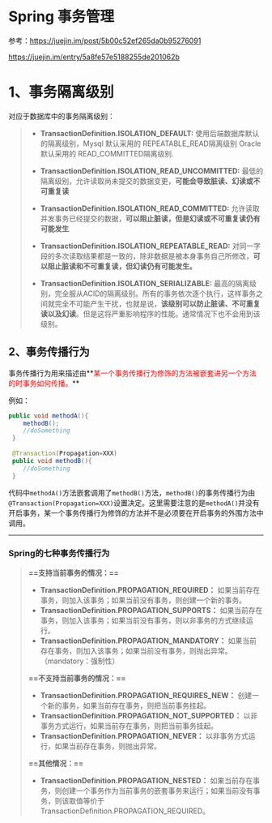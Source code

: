 # Spring 事务管理

参考：https://juejin.im/post/5b00c52ef265da0b95276091

https://juejin.im/entry/5a8fe57e5188255de201062b





# 1、事务隔离级别

对应于数据库中的事务隔离级别：

> - **TransactionDefinition.ISOLATION_DEFAULT:**	使用后端数据库默认的隔离级别，Mysql 默认采用的 REPEATABLE_READ隔离级别 Oracle 默认采用的 READ_COMMITTED隔离级别.
>
> - **TransactionDefinition.ISOLATION_READ_UNCOMMITTED:** 最低的隔离级别，允许读取尚未提交的数据变更，**可能会导致脏读、幻读或不可重复读**
>
> - **TransactionDefinition.ISOLATION_READ_COMMITTED:** 	允许读取并发事务已经提交的数据，**可以阻止脏读，但是幻读或不可重复读仍有可能发生**
>
> - **TransactionDefinition.ISOLATION_REPEATABLE_READ:** 	对同一字段的多次读取结果都是一致的，除非数据是被本身事务自己所修改，**可以阻止脏读和不可重复读，但幻读仍有可能发生。**
>
> - **TransactionDefinition.ISOLATION_SERIALIZABLE:** 	最高的隔离级别，完全服从ACID的隔离级别。所有的事务依次逐个执行，这样事务之间就完全不可能产生干扰，也就是说，**该级别可以防止脏读、不可重复读以及幻读**。但是这将严重影响程序的性能。通常情况下也不会用到该级别。



## 2、事务传播行为

事务传播行为用来描述由**<font color='red'>某一个事务传播行为修饰的方法被嵌套进另一个方法的时事务如何传播。</font>**

例如：

```java
public void methodA(){
    methodB();
    //doSomething
 }
 
 @Transaction(Propagation=XXX)
 public void methodB(){
    //doSomething
 }
```

代码中`methodA()`方法嵌套调用了`methodB()`方法，`methodB()`的事务传播行为由`@Transaction(Propagation=XXX)`设置决定。这里需要注意的是`methodA()`并没有开启事务，某一个事务传播行为修饰的方法并不是必须要在开启事务的外围方法中调用。



------



### Spring的七种事务传播行为

> **==支持当前事务的情况：==**
>
> - **TransactionDefinition.PROPAGATION_REQUIRED：** 如果当前存在事务，则加入该事务；如果当前没有事务，则创建一个新的事务。
> - **TransactionDefinition.PROPAGATION_SUPPORTS：** 如果当前存在事务，则加入该事务；如果当前没有事务，则以非事务的方式继续运行。
> - **TransactionDefinition.PROPAGATION_MANDATORY：** 如果当前存在事务，则加入该事务；如果当前没有事务，则抛出异常。（mandatory：强制性）
>
> **==不支持当前事务的情况：==**
>
> - **TransactionDefinition.PROPAGATION_REQUIRES_NEW：** 创建一个新的事务，如果当前存在事务，则把当前事务挂起。
> - **TransactionDefinition.PROPAGATION_NOT_SUPPORTED：** 以非事务方式运行，如果当前存在事务，则把当前事务挂起。
> - **TransactionDefinition.PROPAGATION_NEVER：** 以非事务方式运行，如果当前存在事务，则抛出异常。
>
> **==其他情况：==**
>
> - **TransactionDefinition.PROPAGATION_NESTED：** 如果当前存在事务，则创建一个事务作为当前事务的嵌套事务来运行；如果当前没有事务，则该取值等价于TransactionDefinition.PROPAGATION_REQUIRED。